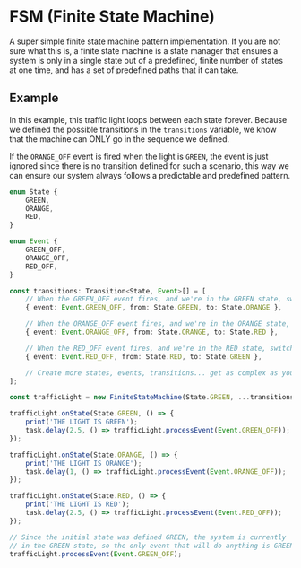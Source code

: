 # FSM (Finite State Machine)

A super simple finite state machine pattern implementation. If you are not sure what this is, a finite state machine is a state manager that ensures a system is only in a single state out of a predefined, finite number of states at one time, and has a set of predefined paths that it can take.

## Example

In this example, this traffic light loops between each state forever. Because we defined the possible transitions in the `transitions` variable, we know that the machine can ONLY go
in the sequence we defined.

If the `ORANGE_OFF` event is fired when the light is `GREEN`, the event is just ignored since there is no transition defined for such a scenario, this way we can ensure our system always follows a predictable and predefined pattern.

```ts
enum State {
	GREEN,
	ORANGE,
    RED,
}

enum Event {
	GREEN_OFF,
	ORANGE_OFF,
	RED_OFF,
}

const transitions: Transition<State, Event>[] = [
    // When the GREEN_OFF event fires, and we're in the GREEN state, switch to ORANGE
	{ event: Event.GREEN_OFF, from: State.GREEN, to: State.ORANGE },

    // When the ORANGE_OFF event fires, and we're in the ORANGE state, switch to RED
	{ event: Event.ORANGE_OFF, from: State.ORANGE, to: State.RED },

    // When the RED_OFF event fires, and we're in the RED state, switch back to GREEN
	{ event: Event.RED_OFF, from: State.RED, to: State.GREEN },

    // Create more states, events, transitions... get as complex as you want
];

const trafficLight = new FiniteStateMachine(State.GREEN, ...transitions);

trafficLight.onState(State.GREEN, () => {
	print('THE LIGHT IS GREEN');
	task.delay(2.5, () => trafficLight.processEvent(Event.GREEN_OFF));
});

trafficLight.onState(State.ORANGE, () => {
	print('THE LIGHT IS ORANGE');
	task.delay(1, () => trafficLight.processEvent(Event.ORANGE_OFF));
});

trafficLight.onState(State.RED, () => {
	print('THE LIGHT IS RED');
	task.delay(2.5, () => trafficLight.processEvent(Event.RED_OFF));
});

// Since the initial state was defined GREEN, the system is currently
// in the GREEN state, so the only event that will do anything is GREEN_OFF
trafficLight.processEvent(Event.GREEN_OFF);
```